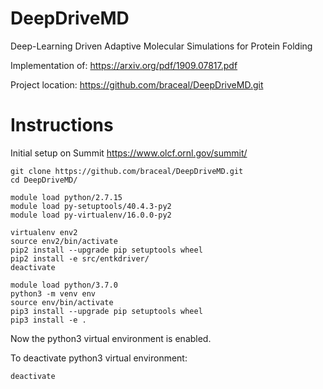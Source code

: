 # DeepDriveMD
Deep-Learning Driven Adaptive Molecular Simulations for Protein Folding

Implementation of: https://arxiv.org/pdf/1909.07817.pdf

Project location: https://github.com/braceal/DeepDriveMD.git

# Instructions

Initial setup on Summit https://www.olcf.ornl.gov/summit/
```
git clone https://github.com/braceal/DeepDriveMD.git
cd DeepDriveMD/

module load python/2.7.15
module load py-setuptools/40.4.3-py2
module load py-virtualenv/16.0.0-py2

virtualenv env2
source env2/bin/activate
pip2 install --upgrade pip setuptools wheel
pip2 install -e src/entkdriver/
deactivate 

module load python/3.7.0
python3 -m venv env
source env/bin/activate
pip3 install --upgrade pip setuptools wheel
pip3 install -e .

```
Now the python3 virtual environment is enabled.

To deactivate python3 virtual environment:
```
deactivate
```
